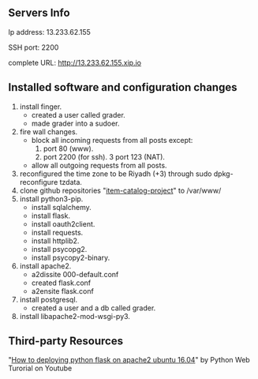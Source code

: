 Servers Info
----------------------------------------------------------------------------------------------------
Ip address: 13.233.62.155

SSH port: 2200

complete URL: http://13.233.62.155.xip.io

Installed software and configuration changes
----------------------------------------------------------------------------------------------------
1. install finger.
	* created a user called grader.
	* made grader into a sudoer.
2. fire wall changes.
	* block all incoming requests from all posts except:
		1. port 80 (www).
		2. port 2200 (for ssh).
		3  port 123 (NAT).
	* allow all outgoing requests from all posts.
3. reconfigured the time zone to be Riyadh (+3) through sudo dpkg-reconfigure tzdata.
4. clone github repositories "[item-catalog-project](https://github.com/FarisALSaleem/item-catalog-project)" to /var/www/
5. install python3-pip.
	* install sqlalchemy.
	* install flask.
	* install oauth2client.
	* install requests.
	* install httplib2.
	* install psycopg2.
	* install psycopy2-binary.
6. install apache2.
	* a2dissite 000-default.conf
	* created flask.conf
	* a2ensite flask.conf
7. install postgresql.
	* created a user and a db called grader.
8. install libapache2-mod-wsgi-py3.

Third-party Resources
----------------------------------------------------------------------------------------------------
"[How to deploying python flask on apache2 ubuntu 16.04](https://www.youtube.com/watch?v=wq0saslschw)" by Python Web Turorial on Youtube






